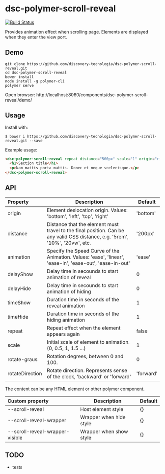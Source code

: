 # dsc-polymer-scroll-reveal

[![Build Status](https://travis-ci.org/discovery-tecnologia/dsc-polymer-scroll-reveal.svg?branch=master)](http://travis-ci.org/#!/discovery-tecnologia/dsc-polymer-scroll-reveal)

Provides animation effect when scrolling page. Elements are displayed when they enter the view port.

## Demo

```
git clone https://github.com/discovery-tecnologia/dsc-polymer-scroll-reveal.git
cd dsc-polymer-scroll-reveal
bower install
node install -g polymer-cli
polymer serve
```
Open browser: http://localhost:8080/components/dsc-polymer-scroll-reveal/demo/

## Usage

Install with:

```
$ bower i https://github.com/discovery-tecnologia/dsc-polymer-scroll-reveal.git --save
```

Example usage:

```html
<dsc-polymer-scroll-reveal repeat distance="500px" scale="1" origin="right" delay-show="0" delay-hide="0.5" time-show="1.5" time-hide="0.5">
  <h1>Section title</h1>
  <p>Nam mattis porta mattis. Donec et neque scelerisque.</p>
</dsc-polymer-scroll-reveal>
```

## API

| Property        | Description                    | Default       |
|:----------------|--------------------------------|---------------|
| origin          | Element deslocation origin. Values: 'bottom', 'left', 'top', 'right' | 'bottom' |
| distance        | Distance that the element must travel to the final position. Can be any valid CSS distance, e.g. '5rem', '10%', '20vw', etc. | '200px' |
| animation       | Specify the Speed Curve of the Animation. Values: 'ease', 'linear', 'ease-in', 'ease-out', 'ease-in-out'  | 'ease' |
| delayShow       | Delay time in secounds to start animation of reveal | 0 |
| delayHide       | Delay time in secounds to start animation of hiding | 0 |
| timeShow        | Duration time in seconds of the reveal animation    | 1 |
| timeHide        | Duration time in seconds of the hiding animation    | 1 |
| repeat          | Repeat effect when the element appears again        | false |
| scale           | Initial scale of element to animation. (0, 0.5, 1, 1.5 ...) | 1 |
| rotate-graus    | Rotation degrees, between 0 and 100.                | 0 |
| rotateDirection | Rotate direction. Represents sense of the clock, 'backward' or 'forward' | 'forward' |

The content can be any HTML element or other polymer component.

| Custom property                 |	Description                       | Default |
|:--------------------------------|-----------------------------------|---------|
| --scroll-reveal                 | Host element style                | {}      |
| --scroll-reveal-wrapper         | Wrapper when hide style           | {}      |
| --scroll-reveal-wrapper-visible | Wrapper when show style           | {}      |

## TODO

 * tests
